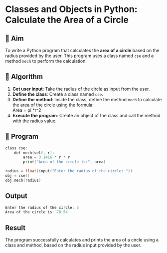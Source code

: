 # Classes and Objects in Python: Calculate the Area of a Circle

## 🎯 Aim
To write a Python program that calculates the **area of a circle** based on the radius provided by the user. This program uses a class named `cse` and a method `mech` to perform the calculation.

## 🧠 Algorithm
1. **Get user input**: Take the radius of the circle as input from the user.
2. **Define the class**: Create a class named `cse`.
3. **Define the method**: Inside the class, define the method `mech` to calculate the area of the circle using the formula:  
   Area = pi *r^2 
4. **Execute the program**: Create an object of the class and call the method with the radius value.

## 🧾 Program
```c
class cse:
    def mech(self, r):
        area = 3.1416 * r * r
        print("Area of the circle is:", area)

radius = float(input("Enter the radius of the circle: "))
obj = cse()
obj.mech(radius)
```

## Output
```c
Enter the radius of the circle: 5
Area of the circle is: 78.54
```

## Result
The program successfully calculates and prints the area of a circle using a class and method, based on the radius input provided by the user.
